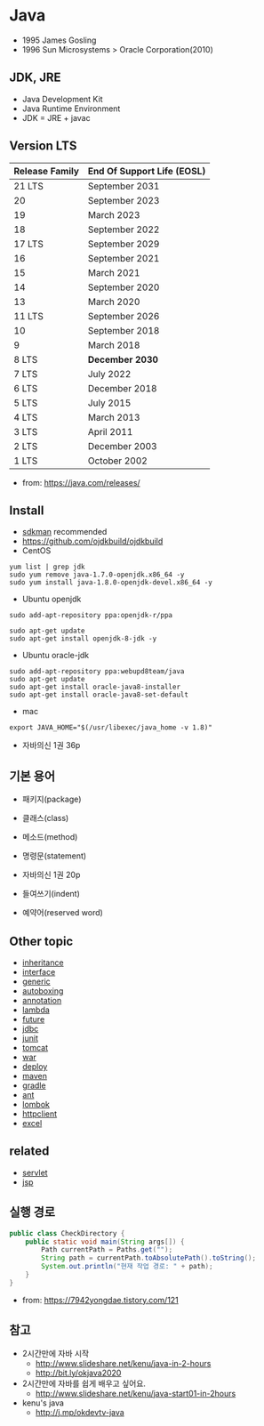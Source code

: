 # Java

* 1995 James Gosling
* 1996 Sun Microsystems > Oracle Corporation(2010)

## JDK, JRE
* Java Development Kit
* Java Runtime Environment
* JDK = JRE + javac

## Version LTS

| Release Family | End Of Support Life (EOSL)|
|---|---|
| 21 LTS	| September 2031 |
| 20 | September 2023 |
| 19 | March 2023 |
| 18 | September 2022|
| 17 LTS | September 2029|
| 16 | September 2021|
| 15 | March 2021|
| 14 | September 2020|
| 13 | March 2020|
| 11 LTS | September 2026|
| 10 | September 2018|
| 9 | March 2018|
| 8 LTS | **December 2030** |
| 7 LTS | July 2022|
| 6 LTS | December 2018|
| 5 LTS | July 2015|
| 4 LTS | March 2013|
| 3 LTS | April 2011|
| 2 LTS | December 2003|
| 1 LTS | October 2002|

* from: https://java.com/releases/

## Install
* [sdkman](/mib/sdkman) recommended
* https://github.com/ojdkbuild/ojdkbuild
* CentOS

```
yum list | grep jdk
sudo yum remove java-1.7.0-openjdk.x86_64 -y
sudo yum install java-1.8.0-openjdk-devel.x86_64 -y
```

* Ubuntu openjdk

```
sudo add-apt-repository ppa:openjdk-r/ppa

sudo apt-get update
sudo apt-get install openjdk-8-jdk -y
```

* Ubuntu oracle-jdk

```
sudo add-apt-repository ppa:webupd8team/java
sudo apt-get update
sudo apt-get install oracle-java8-installer
sudo apt-get install oracle-java8-set-default
```

* mac

```
export JAVA_HOME="$(/usr/libexec/java_home -v 1.8)"
```

* 자바의신 1권 36p


## 기본 용어
* 패키지(package)
* 클래스(class)
* 메소드(method)
* 명령문(statement)

* 자바의신 1권 20p
* 들여쓰기(indent)
* 예약어(reserved word)

## Other topic
* [inheritance](/mib/java/inheritance)
* [interface](/mib/java/interface)
* [generic](/mib/java/generic)
* [autoboxing](/mib/java/autoboxing)
* [annotation](/mib/java/annotation)
* [lambda](/mib/java/lambda)
* [future](/mib/java/future)
* [jdbc](/mib/java/jdbc)
* [junit](/mib/java/junit)
* [tomcat](/mib/java/tomcat)
* [war](/mib/java/war)
* [deploy](/mib/java/deploy)
* [maven](/mib/java/maven)
* [gradle](/mib/java/gradle)
* [ant](/mib/java/ant)
* [lombok](/mib/java/lombok)
* [httpclient](/mib/java/httpclient)
* [excel](/mib/java/excel)

## related
- [servlet](/mib/java/servlet)
- [jsp](/mib/java/jsp)

## 실행 경로
```java
public class CheckDirectory {
    public static void main(String args[]) {
        Path currentPath = Paths.get("");
        String path = currentPath.toAbsolutePath().toString();
        System.out.println("현재 작업 경로: " + path);
    }
}
```
* from: https://7942yongdae.tistory.com/121

## 참고
* 2시간만에 자바 시작
  * http://www.slideshare.net/kenu/java-in-2-hours
  * http://bit.ly/okjava2020
* 2시간만에 자바를 쉽게 배우고 싶어요.
  * http://www.slideshare.net/kenu/java-start01-in-2hours
* kenu's java
  * http://j.mp/okdevtv-java
